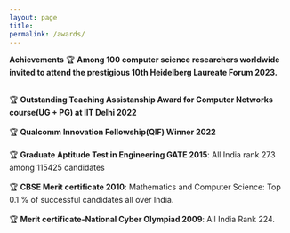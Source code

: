 ```yaml
---
layout: page
title: 
permalink: /awards/
---
```


**Achievements**
🏆 **Among 100 computer science researchers worldwide invited to attend the prestigious 10th Heidelberg Laureate Forum 2023.**
<br/> <br/>

🏆 **Outstanding Teaching Assistanship Award for Computer Networks course(UG + PG) at IIT Delhi 2022**
<br/> <br/>
🏆 **Qualcomm Innovation Fellowship(QIF) Winner 2022**
<br/> <br/>
🏆 **Graduate Aptitude Test in Engineering GATE 2015**: All India rank 273 among 115425 candidates
<br/> <br/>
🏆 **CBSE Merit certificate 2010**: Mathematics and Computer Science: Top 0.1 % of successful candidates all over India. 
<br/><br/>
🏆 **Merit certificate-National Cyber Olympiad 2009**:  All India Rank 224.




